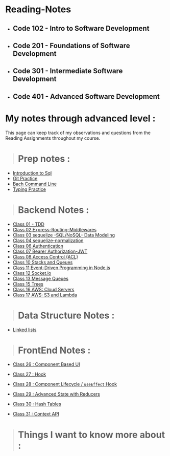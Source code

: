 # Reading-Notes

- ## Code 102 - Intro to Software Development

- ## Code 201 - Foundations of Software Development

- ## Code 301 - Intermediate Software Development

- ## Code 401 - Advanced Software Development

# My notes through advanced level :

This page can keep track of my observations and questions from the Reading Assignments throughout my course.

> # Prep notes :

- [Introduction to Sql ](./introduction-to-SQL/README.md)
- [Git Practice ](./Git%20Practice/README.md)
- [Bach Command Line ](./Bach%20Practice/README.md)
- [Typing Practice](./Typing%20Practice/README.md)

<!-- | **Days** | **Link**              |
| -------- | --------------------- |
| Day 01   | [](./Day01/README.md) |
| Day 02   | [](./Day02/README.md) |
| Day 03   | [](./Day03/README.MD) | -->

> # Backend Notes :

- [Class 01 - TDD](Class_01_TDD-Express.md)
- [Class 02 Express-Routing-Middlewares](Class_02-Express-REST-API.md)
- [Class 03 sequelize -SQL/NoSQL- Data Modeling](Data_Modeling.md)
- [Class 04 sequelize-normalization](sequelize-normalization.md)
- [Class 06 Authentication](Authentication.md)
- [Class 07 Bearer Authorization-JWT](Bearer-Authorization-JWT.md)
- [Class 08 Access Control (ACL)](<Access%20Control%20(ACL).md>)
- [Class 10 Stacks and Queues](Stacks-%26-Queues.md)
- [Class 11 Event-Driven Programming in Node.js](Event-Driven.md)
- [Class 12 Socket.io](/Socket.io.md)
- [Class 13 Message Queues](/Message%20Queues.md)
- [Class 15 Trees](./Trees.md)
- [Class 16 AWS: Cloud Servers](./AWS-Cloud%20Servers.md)
- [Class 17 AWS: S3 and Lambda](./AWS%3A%20S3%20and%20Lambda.md)

> # Data Structure Notes :

- [Linked lists ](Linked-Lists.md)

> # FrontEnd Notes :

- [Class 26 : Component Based UI ](./Component%20Based%20UI.md)

- [Class 27 : Hook ](<./Hook%20%7BuseState()%7D.md>)

- [Class 28 : Component Lifecycle / `useEffect` Hook](./Component%20Lifecycle-useEffect%20Hook.MD)

- [Class 29 : Advanced State with Reducers](./Advanced%20State%20with%20Reducers.MD)

- [Class 30 : Hash Tables](./Hash%20Tables.MD)

- [Class 31 : Context API](./Context%20API.MD)

> # Things I want to know more about :
